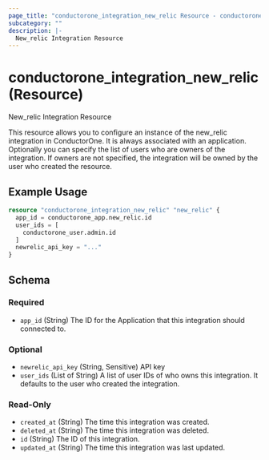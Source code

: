 ```yaml
---
page_title: "conductorone_integration_new_relic Resource - conductorone"
subcategory: ""
description: |-
  New_relic Integration Resource
---
```


# conductorone_integration_new_relic (Resource)

New_relic Integration Resource

This resource allows you to configure an instance of the new_relic integration in ConductorOne.
It is always associated with an application. Optionally you can specify the list of users who are owners of the integration.
If owners are not specified, the integration will be owned by the user who created the resource.

## Example Usage

```terraform
resource "conductorone_integration_new_relic" "new_relic" {
  app_id = conductorone_app.new_relic.id
  user_ids = [
    conductorone_user.admin.id
  ]
  newrelic_api_key = "..."
}
```

<!-- schema generated by tfplugindocs -->
## Schema

### Required

- `app_id` (String) The ID for the Application that this integration should connected to.

### Optional

- `newrelic_api_key` (String, Sensitive) API key
- `user_ids` (List of String) A list of user IDs of who owns this integration. It defaults to the user who created the integration.

### Read-Only

- `created_at` (String) The time this integration was created.
- `deleted_at` (String) The time this integration was deleted.
- `id` (String) The ID of this integration.
- `updated_at` (String) The time this integration was last updated.
